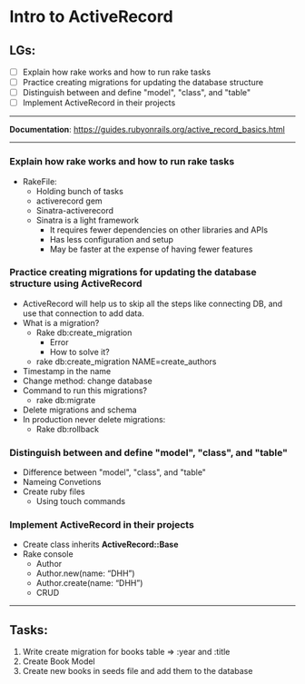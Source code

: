 # Intro to ActiveRecord

## LGs:
- [ ] Explain how rake works and how to run rake tasks
- [ ] Practice creating migrations for updating the database structure
- [ ] Distinguish between and define "model", "class", and "table"
- [ ] Implement ActiveRecord in their projects

---

**Documentation**: https://guides.rubyonrails.org/active_record_basics.html

---
 
### Explain how rake works and how to run rake tasks
* RakeFile:
    * Holding bunch of tasks
    * activerecord gem
    * Sinatra-activerecord
    * Sinatra is a light framework
        * It requires fewer dependencies on other libraries and APIs
        * Has less configuration and setup
        * May be faster at the expense of having fewer features
        
### Practice creating migrations for updating the database structure using ActiveRecord
* ActiveRecord will help us to skip all the steps like connecting DB, and use that connection to add data.
* What is a migration?
    * Rake db:create_migration
        * Error
        * How to solve it?
    * rake db:create_migration NAME=create_authors
* Timestamp in the name
* Change method: change database
* Command to run this migrations?
    * rake db:migrate
* Delete migrations and schema
* In production never delete migrations:
    * Rake db:rollback

### Distinguish between and define "model", "class", and "table"
* Difference between "model", "class", and "table"
* Nameing Convetions
* Create ruby files
    * Using touch commands
 
### Implement ActiveRecord in their projects
* Create class inherits **ActiveRecord::Base**
* Rake console
    * Author
    * Author.new(name: “DHH”)
    * Author.create(name: “DHH”)
    * CRUD

---
## Tasks:
1. Write create migration for books table => :year and :title
2. Create Book Model
3. Create new books in seeds file and add them to the database